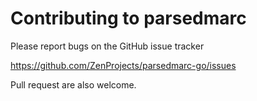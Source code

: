 # Contributing to parsedmarc

Please report bugs on the GitHub issue tracker

<https://github.com/ZenProjects/parsedmarc-go/issues>

Pull request are also welcome.